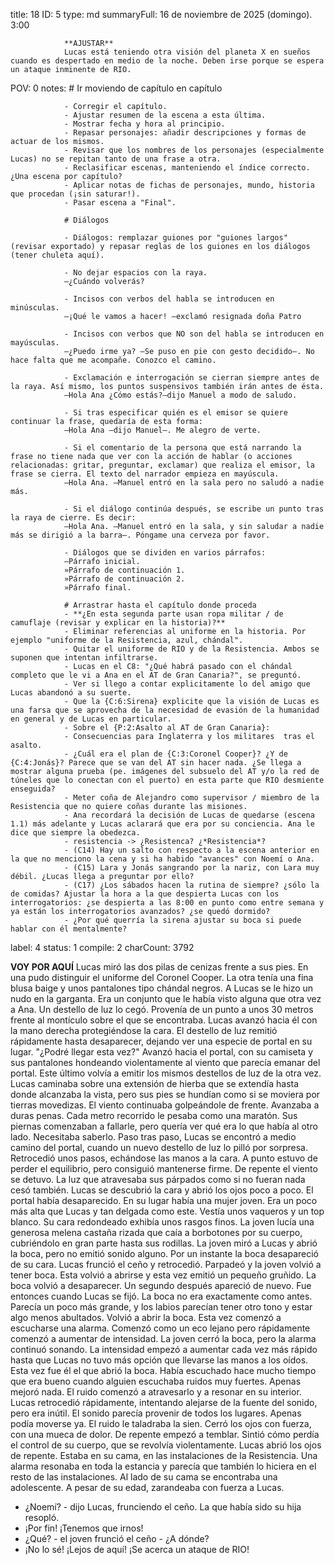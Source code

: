 title:          18
ID:             5
type:           md
summaryFull:    16 de noviembre de 2025 (domingo). 3:00
                
                **AJUSTAR**
                Lucas está teniendo otra visión del planeta X en sueños cuando es despertado en medio de la noche. Deben irse porque se espera un ataque inminente de RIO.
POV:            0
notes:          # Ir moviendo de capítulo en capítulo
                
                - Corregir el capítulo.
                - Ajustar resumen de la escena a esta última.
                - Mostrar fecha y hora al principio.
                - Repasar personajes: añadir descripciones y formas de actuar de los mismos.
                - Revisar que los nombres de los personajes (especialmente Lucas) no se repitan tanto de una frase a otra.
                - Reclasificar escenas, manteniendo el índice correcto. ¿Una escena por capítulo?
                - Aplicar notas de fichas de personajes, mundo, historia que procedan (¡sin saturar!).
                - Pasar escena a "Final".
                
                # Diálogos
                
                - Diálogos: remplazar guiones por "guiones largos" (revisar exportado) y repasar reglas de los guiones en los diálogos (tener chuleta aquí).
                
                - No dejar espacios con la raya.
                —¿Cuándo volverás?
                
                - Incisos con verbos del habla se introducen en minúsculas.
                —¡Qué le vamos a hacer! —exclamó resignada doña Patro
                
                - Incisos con verbos que NO son del habla se introducen en mayúsculas.
                —¿Puedo irme ya? —Se puso en pie con gesto decidido—. No hace falta que me acompañe. Conozco el camino.
                
                - Exclamación e interrogación se cierran siempre antes de la raya. Así mismo, los puntos suspensivos también irán antes de ésta.
                —Hola Ana ¿Cómo estás?—dijo Manuel a modo de saludo.
                
                - Si tras especificar quién es el emisor se quiere continuar la frase, quedaría de esta forma:
                —Hola Ana —dijo Manuel—. Me alegro de verte.
                
                - Si el comentario de la persona que está narrando la frase no tiene nada que ver con la acción de hablar (o acciones relacionadas: gritar, preguntar, exclamar) que realiza el emisor, la frase se cierra. El texto del narrador empieza en mayúscula.
                —Hola Ana. —Manuel entró en la sala pero no saludó a nadie más.
                
                - Si el diálogo continúa después, se escribe un punto tras la raya de cierre. Es decir:
                —Hola Ana. —Manuel entró en la sala, y sin saludar a nadie más se dirigió a la barra—. Póngame una cerveza por favor.
                
                - Diálogos que se dividen en varios párrafos:
                —Párrafo inicial.
                »Párrafo de continuación 1.
                »Párrafo de continuación 2.
                »Párrafo final.
                
                # Arrastrar hasta el capítulo donde proceda
                - **¿En esta segunda parte usan ropa militar / de camuflaje (revisar y explicar en la historia)?**
                - Eliminar referencias al uniforme en la historia. Por ejemplo "uniforme de la Resistencia, azul, chándal".
                - Quitar el uniforme de RIO y de la Resistencia. Ambos se suponen que intentan infiltrarse.
                - Lucas en el C8: "¿Qué habrá pasado con el chándal completo que le vi a Ana en el AT de Gran Canaria?", se preguntó.
                - Ver si llego a contar explicitamente lo del amigo que Lucas abandonó a su suerte.
                - Que la {C:6:Sirena} explicite que la visión de Lucas es una farsa que se aprovecha de la necesidad de evasión de la humanidad en general y de Lucas en particular.
                - Sobre el {P:2:Asalto al AT de Gran Canaria}:
                - Consecuencias para Inglaterra y los militares  tras el asalto.
                - ¿Cuál era el plan de {C:3:Coronel Cooper}? ¿Y de {C:4:Jonás}? Parece que se van del AT sin hacer nada. ¿Se llega a mostrar alguna prueba (pe. imágenes del subsuelo del AT y/o la red de túneles que lo conectan con el puerto) en esta parte que RIO desmiente enseguida?
                - Meter coña de Alejandro como supervisor / miembro de la Resistencia que no quiere coñas durante las misiones.
                - Ana recordará la decisión de Lucas de quedarse (escena 1.1) más adelante y Lucas aclarará que era por su conciencia. Ana le dice que siempre la obedezca.
                - resistencia -> ¿Resistenca? ¿*Resistencia*?
                - (C14) Hay un salto con respecto a la escena anterior en la que no menciono la cena y si ha habido "avances" con Noemí o Ana.
                - (C15) Lara y Jonás sangrando por la nariz, con Lara muy débil. ¿Lucas llega a preguntar por ello?
                - (C17) ¿Los sábados hacen la rutina de siempre? ¿sólo la de comidas? Ajustar la hora a la que despierta Lucas con los interrogatorios: ¿se despierta a las 8:00 en punto como entre semana y ya están los interrogatorios avanzados? ¿se quedó dormido?
                - ¿Por qué querría la sirena ajustar su boca si puede hablar con él mentalmente?
label:          4
status:         1
compile:        2
charCount:      3792


**VOY POR AQUÍ**
Lucas miró las dos pilas de cenizas frente a sus pies. En una pudo distinguir el uniforme del Coronel Cooper. La otra tenía una fina blusa baige y unos pantalones tipo chándal negros. A Lucas se le hizo un nudo en la garganta.
Era un conjunto que le había visto alguna que otra vez a Ana.
Un destello de luz lo cegó. Provenía de un punto a unos 30 metros frente al montículo sobre el que se encontraba.
Lucas avanzó hacia él con la mano derecha protegiéndose la cara. El destello de luz remitió rápidamente hasta desaparecer, dejando ver una especie de portal en su lugar.
"¿Podré llegar esta vez?"
Avanzó hacia el portal, con su camiseta y sus pantalones hondeando violentamente al viento que parecía emanar del portal. Este último volvía a emitir los mismos destellos de luz de la otra vez.
Lucas caminaba sobre una extensión de hierba que se extendía hasta donde alcanzaba la vista, pero sus pies se hundían como si se moviera por tierras movedizas. El viento continuaba golpeándole de frente.
Avanzaba a duras penas. Cada metro recorrido le pesaba como una maratón.
Sus piernas comenzaban a fallarle, pero quería ver qué era lo que había al otro lado. Necesitaba saberlo.
Paso tras paso, Lucas se encontró a medio camino del portal, cuando un nuevo destello de luz lo pilló por sorpresa.
Retrocedió unos pasos, echándose las manos a la cara. A punto estuvo de perder el equilibrio, pero consiguió mantenerse firme.
De repente el viento se detuvo.
La luz que atravesaba sus párpados como si no fueran nada cesó también.
Lucas se descubrió la cara y abrió los ojos poco a poco.
El portal había desaparecido. En su lugar había una mujer joven. Era un poco más alta que Lucas y tan delgada como este. Vestía unos vaqueros y un top blanco. Su cara redondeado exhibía unos rasgos finos. La joven lucía una generosa melena castaña rizada que caía a borbotones por su cuerpo, cubriéndolo en gran parte hasta sus rodillas.
La joven miró a Lucas y abrió la boca, pero no emitió sonido alguno.
Por un instante la boca desapareció de su cara. Lucas frunció el ceño y retrocedió.
Parpadeó y la joven volvió a tener boca. Esta volvió a abrirse y esta vez emitió un pequeño gruñido.
La boca volvió a desaparecer. Un segundo después apareció de nuevo. Fue entonces cuando Lucas se fijó.
La boca no era exactamente como antes. Parecía un poco más grande, y los labios parecían tener otro tono y estar algo menos abultados.
Volvió a abrir la boca.
Esta vez comenzó a escucharse una alarma. Comenzó como un eco lejano pero rápidamente comenzó a aumentar de intensidad.
La joven cerró la boca, pero la alarma continuó sonando. La intensidad empezó a aumentar cada vez más rápido hasta que Lucas no tuvo más opción que llevarse las manos a los oídos.
Esta vez fue él el que abrió la boca. Había escuchado hace mucho tiempo que era bueno cuando alguien escuchaba ruidos muy fuertes.
Apenas mejoró nada. El ruido comenzó a atravesarlo y a resonar en su interior.
Lucas retrocedió rápidamente, intentando alejarse de la fuente del sonido, pero era inútil. El sonido parecía provenir de todos los lugares.
Apenas podía moverse ya. El ruido le taladraba la sien. Cerró los ojos con fuerza, con una mueca de dolor.
De repente empezó a temblar. Sintió cómo perdía el control de su cuerpo, que se revolvía violentamente.
Lucas abrió los ojos de repente.
Estaba en su cama, en las instalaciones de la Resistencia. Una alarma resonaba en toda la estancia y parecía que también lo hiciera en el resto de las instalaciones.
Al lado de su cama se encontraba una adolescente. A pesar de su edad, zarandeaba con fuerza a Lucas.
- ¿Noemí? - dijo Lucas, frunciendo el ceño.
La que había sido su hija resopló.
- ¡Por fin! ¡Tenemos que irnos!
- ¿Qué? - el joven frunció el ceño - ¿A dónde?
- ¡No lo sé! ¡Lejos de aquí! ¡Se acerca un ataque de RIO!